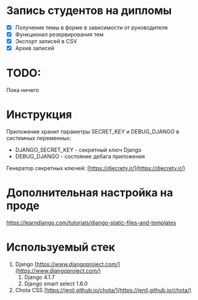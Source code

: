# Запись студентов на дипломы

 - [x] Получение темы в форме в зависимости от руководителя
 - [x] Функционал резервирования тем
 - [x] Экспорт записей в CSV
 - [x] Архив записей

# TODO:
Пока ничего

# Инструкция
Приложение хранит параметры SECRET_KEY и DEBUG_DJANGO в системных переменных:
- DJANGO_SECRET_KEY - секретный ключ Django
- DEBUG_DJANGO - состояние дебага приложения

Генератор секретных ключей: [https://djecrety.ir/](https://djecrety.ir/)

# Дополнительная настройка на проде
https://learndjango.com/tutorials/django-static-files-and-templates

# Используемый стек
1. Django [https://www.djangoproject.com/](https://www.djangoproject.com/)
	1. Django 4.1.7
	2. Django smart select 1.6.0
2. Chota CSS [https://jenil.github.io/chota/](https://jenil.github.io/chota/)